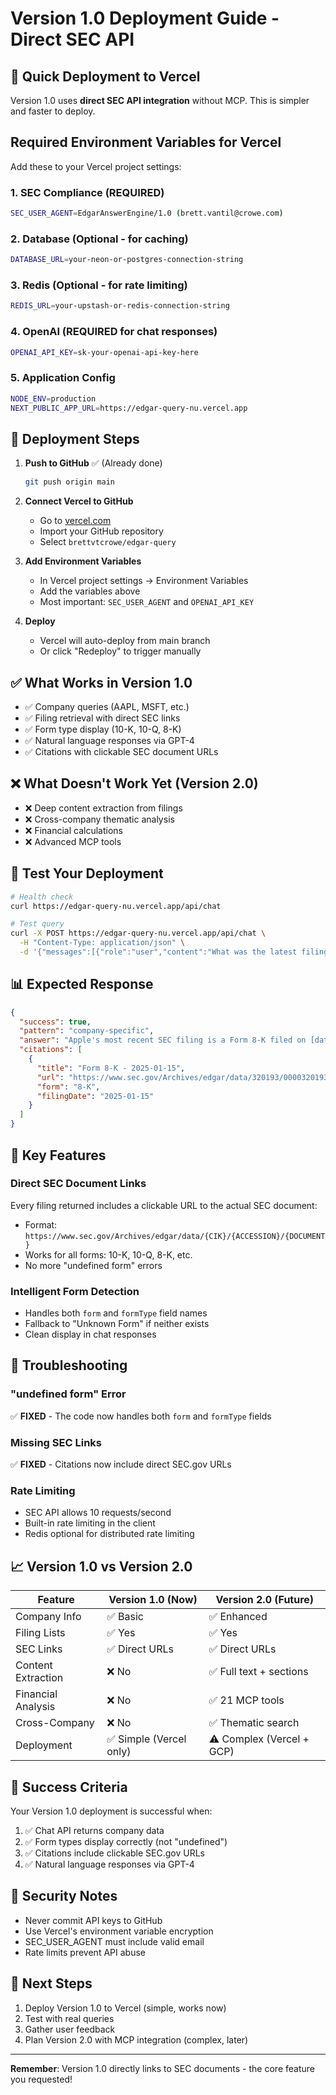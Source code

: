 # Version 1.0 Deployment Guide - Direct SEC API

## 🎯 Quick Deployment to Vercel

Version 1.0 uses **direct SEC API integration** without MCP. This is simpler and faster to deploy.

## Required Environment Variables for Vercel

Add these to your Vercel project settings:

### 1. SEC Compliance (REQUIRED)
```bash
SEC_USER_AGENT=EdgarAnswerEngine/1.0 (brett.vantil@crowe.com)
```

### 2. Database (Optional - for caching)
```bash
DATABASE_URL=your-neon-or-postgres-connection-string
```

### 3. Redis (Optional - for rate limiting)
```bash
REDIS_URL=your-upstash-or-redis-connection-string
```

### 4. OpenAI (REQUIRED for chat responses)
```bash
OPENAI_API_KEY=sk-your-openai-api-key-here
```

### 5. Application Config
```bash
NODE_ENV=production
NEXT_PUBLIC_APP_URL=https://edgar-query-nu.vercel.app
```

## 🚀 Deployment Steps

1. **Push to GitHub** ✅ (Already done)
   ```bash
   git push origin main
   ```

2. **Connect Vercel to GitHub**
   - Go to [vercel.com](https://vercel.com)
   - Import your GitHub repository
   - Select `brettvtcrowe/edgar-query`

3. **Add Environment Variables**
   - In Vercel project settings → Environment Variables
   - Add the variables above
   - Most important: `SEC_USER_AGENT` and `OPENAI_API_KEY`

4. **Deploy**
   - Vercel will auto-deploy from main branch
   - Or click "Redeploy" to trigger manually

## ✅ What Works in Version 1.0

- ✅ Company queries (AAPL, MSFT, etc.)
- ✅ Filing retrieval with direct SEC links
- ✅ Form type display (10-K, 10-Q, 8-K)
- ✅ Natural language responses via GPT-4
- ✅ Citations with clickable SEC document URLs

## ❌ What Doesn't Work Yet (Version 2.0)

- ❌ Deep content extraction from filings
- ❌ Cross-company thematic analysis
- ❌ Financial calculations
- ❌ Advanced MCP tools

## 🧪 Test Your Deployment

```bash
# Health check
curl https://edgar-query-nu.vercel.app/api/chat

# Test query
curl -X POST https://edgar-query-nu.vercel.app/api/chat \
  -H "Content-Type: application/json" \
  -d '{"messages":[{"role":"user","content":"What was the latest filing from AAPL?"}]}'
```

## 📊 Expected Response

```json
{
  "success": true,
  "pattern": "company-specific",
  "answer": "Apple's most recent SEC filing is a Form 8-K filed on [date]...",
  "citations": [
    {
      "title": "Form 8-K - 2025-01-15",
      "url": "https://www.sec.gov/Archives/edgar/data/320193/000032019325000008/aapl-20250115.htm",
      "form": "8-K",
      "filingDate": "2025-01-15"
    }
  ]
}
```

## 🔗 Key Features

### Direct SEC Document Links
Every filing returned includes a clickable URL to the actual SEC document:
- Format: `https://www.sec.gov/Archives/edgar/data/{CIK}/{ACCESSION}/{DOCUMENT}`
- Works for all forms: 10-K, 10-Q, 8-K, etc.
- No more "undefined form" errors

### Intelligent Form Detection
- Handles both `form` and `formType` field names
- Fallback to "Unknown Form" if neither exists
- Clean display in chat responses

## 🚨 Troubleshooting

### "undefined form" Error
✅ **FIXED** - The code now handles both `form` and `formType` fields

### Missing SEC Links
✅ **FIXED** - Citations now include direct SEC.gov URLs

### Rate Limiting
- SEC API allows 10 requests/second
- Built-in rate limiting in the client
- Redis optional for distributed rate limiting

## 📈 Version 1.0 vs Version 2.0

| Feature | Version 1.0 (Now) | Version 2.0 (Future) |
|---------|------------------|---------------------|
| Company Info | ✅ Basic | ✅ Enhanced |
| Filing Lists | ✅ Yes | ✅ Yes |
| SEC Links | ✅ Direct URLs | ✅ Direct URLs |
| Content Extraction | ❌ No | ✅ Full text + sections |
| Financial Analysis | ❌ No | ✅ 21 MCP tools |
| Cross-Company | ❌ No | ✅ Thematic search |
| Deployment | ✅ Simple (Vercel only) | ⚠️ Complex (Vercel + GCP) |

## 🎉 Success Criteria

Your Version 1.0 deployment is successful when:
1. ✅ Chat API returns company data
2. ✅ Form types display correctly (not "undefined")
3. ✅ Citations include clickable SEC.gov URLs
4. ✅ Natural language responses via GPT-4

## 🔐 Security Notes

- Never commit API keys to GitHub
- Use Vercel's environment variable encryption
- SEC_USER_AGENT must include valid email
- Rate limits prevent API abuse

## 📝 Next Steps

1. Deploy Version 1.0 to Vercel (simple, works now)
2. Test with real queries
3. Gather user feedback
4. Plan Version 2.0 with MCP integration (complex, later)

---

**Remember**: Version 1.0 directly links to SEC documents - the core feature you requested!